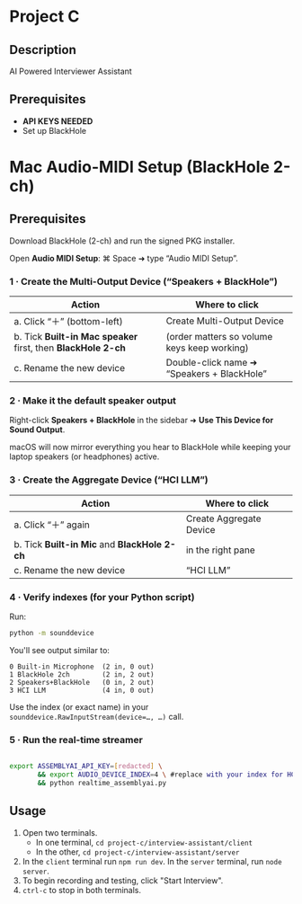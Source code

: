# Project C

## Description
AI Powered Interviewer Assistant

## Prerequisites
- **API KEYS NEEDED**
- Set up BlackHole



# Mac Audio-MIDI Setup (BlackHole 2-ch)

## Prerequisites

Download BlackHole (2-ch) and run the signed PKG installer.

Open **Audio MIDI Setup**: ⌘ Space ➜ type “Audio MIDI Setup”.

### 1 · Create the Multi-Output Device (“Speakers + BlackHole”)

| Action | Where to click |
|--------|----------------|
| a. Click “＋” (bottom-left) | Create Multi-Output Device |
| b. Tick **Built-in Mac speaker** first, then **BlackHole 2-ch** | (order matters so volume keys keep working) |
| c. Rename the new device | Double-click name ➜ “Speakers + BlackHole” |

### 2 · Make it the default speaker output

Right-click **Speakers + BlackHole** in the sidebar ➜ **Use This Device for Sound Output**.

macOS will now mirror everything you hear to BlackHole while keeping your laptop speakers (or headphones) active.

### 3 · Create the Aggregate Device (“HCI LLM”)

| Action | Where to click |
|--------|----------------|
| a. Click “＋” again | Create Aggregate Device |
| b. Tick **Built-in Mic** and **BlackHole 2-ch** | in the right pane |
| c. Rename the new device | “HCI LLM” |

### 4 · Verify indexes (for your Python script)

Run:
```bash
python -m sounddevice
```
You'll see output similar to:
```text
0 Built-in Microphone  (2 in, 0 out)
1 BlackHole 2ch        (2 in, 2 out)
2 Speakers+BlackHole   (0 in, 2 out)
3 HCI LLM              (4 in, 0 out)
```
Use the index (or exact name) in your `sounddevice.RawInputStream(device=…, …)` call.

### 5 · Run the real-time streamer

```bash

export ASSEMBLYAI_API_KEY=[redacted] \ 
       && export AUDIO_DEVICE_INDEX=4 \ #replace with your index for HCI LLM
       && python realtime_assemblyai.py
```

## Usage
1. Open two terminals.
    - In one terminal, `cd project-c/interview-assistant/client`
    - In the other, `cd project-c/interview-assistant/server`
2. In the `client` terminal run `npm run dev`. In the `server` terminal, run `node server`.
3. To begin recording and testing, click "Start Interview".
4. `ctrl-c` to stop in both terminals.

